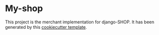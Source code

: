 # My-shop

This project is the merchant implementation for django-SHOP. It has been generated by this
[cookiecutter template](https://github.com/awesto/cookiecutter-django-shop).
